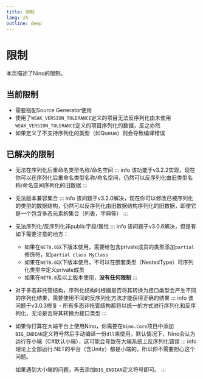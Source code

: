 ```yaml
---
title: 限制
lang: zh
outline: deep
---
```

# 限制
本页描述了Nino的限制。

## 当前限制
- 需要搭配Source Generator使用
- 使用了`WEAK_VERSION_TOLERANCE`定义的项目无法反序列化由未使用`WEAK_VERSION_TOLERANCE`定义的项目序列化的数据，反之亦然
- 如果定义了不支持序列化的类型（如Queue）则会导致编译错误

## 已解决的限制
- 无法在序列化后重命名类型名称/命名空间
    ::: info
    该功能于v3.2.2实现，现在你可以在序列化后重命名类型名称/命名空间，仍然可以反序列化由旧类型名称/命名空间序列化的旧数据
    :::
- 无法版本兼容集合
    ::: info
    该问题于v3.2.0解决，现在你可以修改已被序列化的类型的数据结构，仍然可以反序列化由旧数据结构序列化的旧数据，即使它是一个包含多态元素的集合（列表，字典等）
    :::

- 无法序列化/反序列化非public字段/属性
    ::: info
    该问题于v3.0.6解决，但是有如下需要注意的地方：
    - 如果在`NET8.0`以下版本使用，需要给包含private成员的类型添加`partial`修饰符，如`partial class MyClass`
    - 如果在`NET8.0`以下版本使用，不可以在嵌套类型（NestedType）可序列化类型中定义private成员
    - 如果在`NET8.0`及以上版本使用，**没有任何限制**
    :::
- 对于多态非托管结构，序列化结构时根据是否将其转换为接口类型会产生不同的序列化结果，需要使用不同的反序列化方法才能获得正确的结果
    ::: info
    该问题于v3.0.3修复 - 所有多态非托管结构都将以统一的方式进行序列化和反序列化，无论是否将其转换为接口类型
    :::
- 如果你打算在大端平台上使用Nino，你需要在`Nino.Core`项目中添加`BIG_ENDIAN`定义符号然后手动编译一份`dll`来使用。默认情况下，Nino会认为运行在小端（C#默认小端），这可能会导致在大端系统上反序列化错误
    ::: info
    理论上全部运行.NET的平台（含Unity）都是小端的，所以你不需要担心这个问题。

    如果遇到大小端的问题，再去添加`BIG_ENDIAN`定义符号即可。
    :::